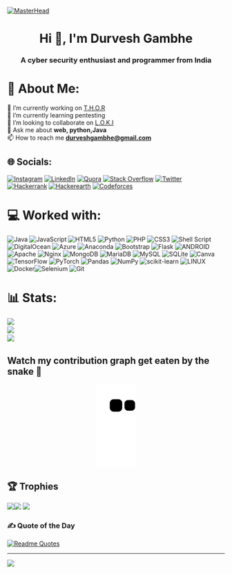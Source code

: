 [![MasterHead](https://ik.imagekit.io/z23yf8euyq/tr:w-1200/1_LBs0_w2Qh6UGlqGckFkgIg_qJnbJhnMH.png)](https://rishavchanda.io)
<h1 align="center">Hi 👋, I'm Durvesh Gambhe</h1>
<h3 align="center">A cyber security enthusiast and programmer from India</h3>

# 💫 About Me:
🔭 I’m currently working on [T.H.O.R](https://github.com/D-Sensei/T.H.O.R)<br>🌱 I’m currently  learning pentesting<br>👯 I’m looking to collaborate on [L.O.K.I](https://github.com/D-Sensei/L.O.K.I)<br>💬 Ask me about **web, python,Java**<br>📫 How to reach me **durveshgambhe@gmail.com**


## 🌐 Socials:
[![Instagram](https://img.shields.io/badge/Instagram-%23E4405F.svg?logo=Instagram&logoColor=white)](https://instagram.com/sudo_self) [![LinkedIn](https://img.shields.io/badge/LinkedIn-%230077B5.svg?logo=linkedin&logoColor=white)](https://linkedin.com/in/durvesh-gambhe-thatcursiousguy) [![Quora](https://img.shields.io/badge/Quora-%23B92B27.svg?logo=Quora&logoColor=white)](https://quora.com/profile/Durvesh-Gambhe) [![Stack Overflow](https://img.shields.io/badge/-Stackoverflow-FE7A16?logo=stack-overflow&logoColor=white)](https://stackoverflow.com/users/@dhruvg) [![Twitter](https://img.shields.io/badge/Twitter-%231DA1F2.svg?logo=Twitter&logoColor=white)](https://twitter.com/dhruv75608007)<br>[![Hackerrank](https://img.shields.io/badge/-Hackerrank-2EC866?style=for-the-badge&logo=HackerRank&logoColor=white)](https://www.hackerrank.com/durveshgambhe) [![Hackerearth](https://img.shields.io/badge/HackerEarth-%232C3454.svg?&style=for-the-badge&logo=HackerEarth&logoColor=Blue)](https://www.hackerearth.com/@theycallme_dhruv) [![Codeforces](https://img.shields.io/badge/Codeforces-445f9d?style=for-the-badge&logo=Codeforces&logoColor=white)](https://codeforces.com/profile/@uselessrookie)

# 💻 Worked with:
![Java](https://img.shields.io/badge/java-%23ED8B00.svg?style=for-the-badge&logo=java&logoColor=white) ![JavaScript](https://img.shields.io/badge/javascript-%23323330.svg?style=for-the-badge&logo=javascript&logoColor=%23F7DF1E) ![HTML5](https://img.shields.io/badge/html5-%23E34F26.svg?style=for-the-badge&logo=html5&logoColor=white) ![Python](https://img.shields.io/badge/python-3670A0?style=for-the-badge&logo=python&logoColor=ffdd54) ![PHP](https://img.shields.io/badge/php-%23777BB4.svg?style=for-the-badge&logo=php&logoColor=white) ![CSS3](https://img.shields.io/badge/css3-%231572B6.svg?style=for-the-badge&logo=css3&logoColor=white) ![Shell Script](https://img.shields.io/badge/shell_script-%23121011.svg?style=for-the-badge&logo=gnu-bash&logoColor=white) ![DigitalOcean](https://img.shields.io/badge/DigitalOcean-%230167ff.svg?style=for-the-badge&logo=digitalOcean&logoColor=white) ![Azure](https://img.shields.io/badge/azure-%230072C6.svg?style=for-the-badge&logo=azure-devops&logoColor=white) ![Anaconda](https://img.shields.io/badge/Anaconda-%2344A833.svg?style=for-the-badge&logo=anaconda&logoColor=white) ![Bootstrap](https://img.shields.io/badge/bootstrap-%23563D7C.svg?style=for-the-badge&logo=bootstrap&logoColor=white) ![Flask](https://img.shields.io/badge/flask-%23000.svg?style=for-the-badge&logo=flask&logoColor=white) ![ANDROID](https://img.shields.io/badge/android-%2320232a.svg?style=for-the-badge&logo=android&logoColor=%a4c639) ![Apache](https://img.shields.io/badge/apache-%23D42029.svg?style=for-the-badge&logo=apache&logoColor=white) ![Nginx](https://img.shields.io/badge/nginx-%23009639.svg?style=for-the-badge&logo=nginx&logoColor=white) ![MongoDB](https://img.shields.io/badge/MongoDB-%234ea94b.svg?style=for-the-badge&logo=mongodb&logoColor=white) ![MariaDB](https://img.shields.io/badge/MariaDB-003545?style=for-the-badge&logo=mariadb&logoColor=white) ![MySQL](https://img.shields.io/badge/mysql-%2300f.svg?style=for-the-badge&logo=mysql&logoColor=white) ![SQLite](https://img.shields.io/badge/sqlite-%2307405e.svg?style=for-the-badge&logo=sqlite&logoColor=white) ![Canva](https://img.shields.io/badge/Canva-%2300C4CC.svg?style=for-the-badge&logo=Canva&logoColor=white) ![TensorFlow](https://img.shields.io/badge/TensorFlow-%23FF6F00.svg?style=for-the-badge&logo=TensorFlow&logoColor=white) ![PyTorch](https://img.shields.io/badge/PyTorch-%23EE4C2C.svg?style=for-the-badge&logo=PyTorch&logoColor=white) ![Pandas](https://img.shields.io/badge/pandas-%23150458.svg?style=for-the-badge&logo=pandas&logoColor=white) ![NumPy](https://img.shields.io/badge/numpy-%23013243.svg?style=for-the-badge&logo=numpy&logoColor=white) ![scikit-learn](https://img.shields.io/badge/scikit--learn-%23F7931E.svg?style=for-the-badge&logo=scikit-learn&logoColor=white) ![LINUX](https://img.shields.io/badge/Linux-FCC624?style=for-the-badge&logo=linux&logoColor=black) ![Docker](https://img.shields.io/badge/docker-%230db7ed.svg?style=for-the-badge&logo=docker&logoColor=white)![Selenium](https://img.shields.io/badge/-selenium-%43B02A?style=for-the-badge&logo=selenium&logoColor=white) ![Git](https://img.shields.io/badge/git-%23F05033.svg?style=for-the-badge&logo=git&logoColor=white)

# 📊 Stats:
![](https://github-readme-stats.vercel.app/api?username=D-Sensei&theme=dark&hide_border=false&include_all_commits=false&count_private=false)<br/>
![](https://github-readme-streak-stats.herokuapp.com/?user=D-Sensei&theme=dark&hide_border=false)<br/>
![](https://github-readme-stats.vercel.app/api/top-langs/?username=D-Sensei&theme=dark&hide_border=false&include_all_commits=false&count_private=false&layout=compact)

## Watch my contribution graph get eaten by the snake 🐍
<p align="center">
 <img align="center" src="https://github.com/BolisettySujith/BolisettySujith/blob/output/github-contribution-grid-snake.svg" />
</p>

## 🏆 Trophies
![](https://github-profile-trophy.vercel.app/?username=D-Sensei&theme=darkhub&rank=-?,-C&column=-1)![](https://github-profile-trophy.vercel.app/?username=ryo-ma&rank=SECRET&theme=darkhub) ![](https://github-profile-trophy.vercel.app/?username=ryo-ma&title=Issuer&theme=darkhub)

### ✍️ Quote of the Day
[![Readme Quotes](https://quotes-github-readme.vercel.app/api?type=horizontal&theme=dark)](https://github.com/oldratlee/hacker-quotes)



---
[![](https://visitcount.itsvg.in/api?id=D-Sensei&icon=0&color=0)](https://visitcount.itsvg.in)
